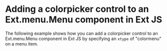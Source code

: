 # Adding a colorpicker control to an Ext.menu.Menu component in Ext JS #

The following example shows how you can add a colorpicker control to an Ext.menu.Menu component in Ext JS by specifying an `xtype` of "colormenu" on a menu item.
